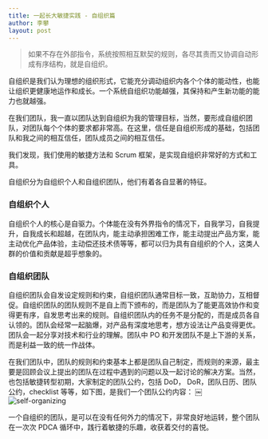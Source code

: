 ```yaml
---
title: 一起长大敏捷实践 - 自组织篇
author: 李攀
layout: post
---
```


> 如果不存在外部指令，系统按照相互默契的规则，各尽其责而又协调自动形成有序结构，就是自组织。

自组织是我们认为理想的组织形式，它能充分调动组织内各个个体的能动性，也能让组织更健康地运作和成长。一个系统自组织功能越强，其保持和产生新功能的能力也就越强。

在我们团队，我一直以团队达到自组织为我的管理目标，当然，要形成自组织团队，对团队每个个体的要求都非常高。在这里，信任是自组织形成的基础，包括团队和我之间的相互信任，团队成员之间的相互信任。

我们发现，我们使用的敏捷方法和 Scrum 框架，是实现自组织非常好的方式和工具。

自组织分为自组织个人和自组织团队，他们有着各自显著的特征。

### 自组织个人

自组织个人的核心是自驱力。个体能在没有外界指令的情况下，自我学习，自我提升，自我成长和超越，在团队内，能主动承担困难工作，能主动提出产品方案，能主动优化产品体验，主动偿还技术债等等，都可以归为具有自组织的个人，这类人群的价值和贡献是超乎想象的。

### 自组织团队

自组织团队会自发设定规则和约束，自组织团队通常目标一致，互助协力，互相督促。自组织团队的团队规则不是自上而下颁布的，而是团队为了能更高效协作和变得更有序，自发思考出来的规则。自组织团队内的任务不是分配的，而是成员各自认领的。团队会经常一起脑爆，对产品有深度地思考，想方设法让产品变得更优。团队会一起分享对技术和行业的理解。团队中 PO 和开发团队不是上下游的关系，而是利益一致的统一作战体。

在我们团队中，团队的规则和约束基本上都是团队自己制定，而规则的来源，最主要是回顾会议上提出的团队在过程中遇到的问题以及一起讨论的解决方案。当然，也包括敏捷转型初期，大家制定的团队公约，包括 DoD， DoR，团队日历、团队公约，checklist 等等，如下图，是我们一个团队公约内容：
￼![self-organizing](https://lipan.me/img/2020-03-12-self-organizing.png)


一个自组织的团队，是可以在没有任何外力的情况下，非常良好地运转，整个团队在一次次 PDCA 循环中，践行着敏捷的乐趣，收获着交付的喜悦。
